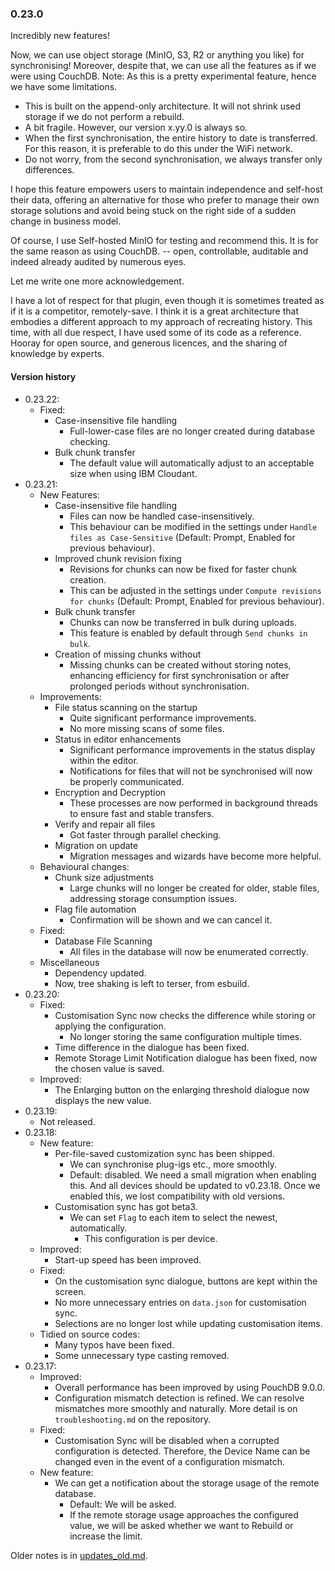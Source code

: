 ### 0.23.0
Incredibly new features!

Now, we can use object storage (MinIO, S3, R2 or anything you like) for synchronising! Moreover, despite that, we can use all the features as if we were using CouchDB.
Note: As this is a pretty experimental feature, hence we have some limitations.
- This is built on the append-only architecture. It will not shrink used storage if we do not perform a rebuild.
- A bit fragile. However, our version x.yy.0 is always so.
- When the first synchronisation, the entire history to date is transferred. For this reason, it is preferable to do this under the WiFi network.
- Do not worry, from the second synchronisation, we always transfer only differences.

I hope this feature empowers users to maintain independence and self-host their data, offering an alternative for those who prefer to manage their own storage solutions and avoid being stuck on the right side of a sudden change in business model.

Of course, I use Self-hosted MinIO for testing and recommend this. It is for the same reason as using CouchDB. -- open, controllable, auditable and indeed already audited by numerous eyes.

Let me write one more acknowledgement.

I have a lot of respect for that plugin, even though it is sometimes treated as if it is a competitor, remotely-save. I think it is a great architecture that embodies a different approach to my approach of recreating history. This time, with all due respect, I have used some of its code as a reference.
Hooray for open source, and generous licences, and the sharing of knowledge by experts.

#### Version history
- 0.23.22:
  - Fixed:
    - Case-insensitive file handling
      - Full-lower-case files are no longer created during database checking.
    - Bulk chunk transfer
      - The default value will automatically adjust to an acceptable size when using IBM Cloudant.
- 0.23.21:
  - New Features:
    - Case-insensitive file handling
      - Files can now be handled case-insensitively.
      - This behaviour can be modified in the settings under `Handle files as Case-Sensitive` (Default: Prompt, Enabled for previous behaviour).
    - Improved chunk revision fixing
        - Revisions for chunks can now be fixed for faster chunk creation.
        - This can be adjusted in the settings under `Compute revisions for chunks` (Default: Prompt, Enabled for previous behaviour).
    - Bulk chunk transfer
      - Chunks can now be transferred in bulk during uploads.
      - This feature is enabled by default through `Send chunks in bulk`.
    - Creation of missing chunks without
      - Missing chunks can be created without storing notes, enhancing efficiency for first synchronisation or after prolonged periods without synchronisation.
  - Improvements:
    - File status scanning on the startup
      - Quite significant performance improvements.
      - No more missing scans of some files.
    - Status in editor enhancements
      - Significant performance improvements in the status display within the editor.
      - Notifications for files that will not be synchronised will now be properly communicated.
    - Encryption and Decryption
      - These processes are now performed in background threads to ensure fast and stable transfers.
    - Verify and repair all files
      - Got faster through parallel checking.
    - Migration on update
      - Migration messages and wizards have become more helpful.
  - Behavioural changes:
    - Chunk size adjustments
      - Large chunks will no longer be created for older, stable files, addressing storage consumption issues.
    - Flag file automation
      - Confirmation will be shown and we can cancel it.
  - Fixed:
    - Database File Scanning
      - All files in the database will now be enumerated correctly.
  - Miscellaneous
    - Dependency updated.
    - Now, tree shaking is left to terser, from esbuild.
- 0.23.20:
  - Fixed:
    - Customisation Sync now checks the difference while storing or applying the configuration.
      - No longer storing the same configuration multiple times.
    - Time difference in the dialogue has been fixed.
    - Remote Storage Limit Notification dialogue has been fixed, now the chosen value is saved.
  - Improved:
    - The Enlarging button on the enlarging threshold dialogue now displays the new value.
- 0.23.19:
  - Not released.
- 0.23.18:
  - New feature:
    - Per-file-saved customization sync has been shipped.
      - We can synchronise plug-igs etc., more smoothly.
      - Default: disabled. We need a small migration when enabling this. And all devices should be updated to v0.23.18. Once we enabled this, we lost compatibility with old versions.
    - Customisation sync has got beta3.
      - We can set `Flag` to each item to select the newest, automatically.
        - This configuration is per device.
  - Improved:
    - Start-up speed has been improved.
  - Fixed:
    - On the customisation sync dialogue, buttons are kept within the screen.
    - No more unnecessary entries on `data.json` for customisation sync.
    - Selections are no longer lost while updating customisation items.
  - Tidied on source codes:
    - Many typos have been fixed.
    - Some unnecessary type casting removed.
- 0.23.17:
  - Improved:
    - Overall performance has been improved by using PouchDB 9.0.0.
    - Configuration mismatch detection is refined. We can resolve mismatches more smoothly and naturally.
    More detail is on `troubleshooting.md` on the repository.
  - Fixed:
    - Customisation Sync will be disabled when a corrupted configuration is detected.
      Therefore, the Device Name can be changed even in the event of a configuration mismatch.
  - New feature:
    - We can get a notification about the storage usage of the remote database.
      - Default: We will be asked.
      - If the remote storage usage approaches the configured value, we will be asked whether we want to Rebuild or increase the limit.

Older notes is in [updates_old.md](https://github.com/vrtmrz/obsidian-livesync/blob/main/updates_old.md).